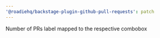 ```yaml
---
'@roadiehq/backstage-plugin-github-pull-requests': patch
---
```


Number of PRs label mapped to the respective combobox
